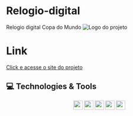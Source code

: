 # Relogio-digital
Relogio digital Copa do Mundo
![Logo do projeto](https://user-images.githubusercontent.com/103123262/204060677-9d7fc132-576b-4811-baf1-a2b747280fc0.jpg)

# Link 

 [Click e acesse o site do projeto](https://relogio-digital-copa.netlify.app/)

## 💻 Technologies & Tools

 <p align="center">
    
 <img src="https://img.shields.io/badge/HTML5-E34F26?style=for-the-badge&logo=html5&logoColor=white" height="25"/>  
 <img src="https://img.shields.io/badge/CSS-239120?&style=for-the-badge&logo=css3&logoColor=white" height="25"/>  
 <img src="https://img.shields.io/badge/bootstrap%20-%23563D7C.svg?&style=for-the-badge&logo=bootstrap&logoColor=white" height="25"/>
 <img src="https://img.shields.io/badge/-GitHub-181717?style=flat-square&logo=github" height="25"/>
 <img src="https://img.shields.io/badge/JavaScript-F7DF1E?style=for-the-badge&logo=javascript&logoColor=black" height="25"/>
 
</p>
